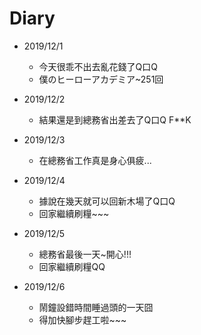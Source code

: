 # Diary

* 2019/12/1
  * 今天很乖不出去亂花錢了Q口Q
  * 僕のヒーローアカデミア~251回 

* 2019/12/2
  * 結果還是到總務省出差去了Q口Q F**K
  
* 2019/12/3
  * 在總務省工作真是身心俱疲...
  
* 2019/12/4
  * 據說在幾天就可以回新木場了Q口Q
  * 回家繼續刷糧~~~
  
* 2019/12/5
  * 總務省最後一天~開心!!!
  * 回家繼續刷糧QQ
  
* 2019/12/6
  * 鬧鐘設錯時間睡過頭的一天囧
  * 得加快腳步趕工啦~~~